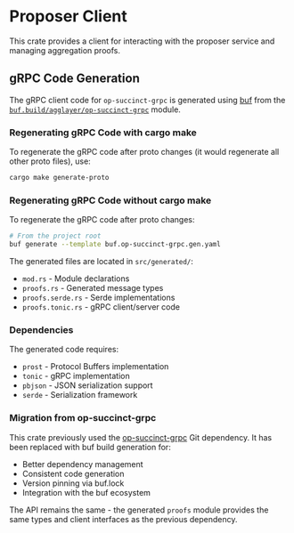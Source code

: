 # Proposer Client

This crate provides a client for interacting with the proposer service and managing aggregation proofs.

## gRPC Code Generation

The gRPC client code for `op-succinct-grpc` is generated using [buf](https://buf.build) from the [`buf.build/agglayer/op-succinct-grpc`](https://buf.build/agglayer/op-succinct-grpc) module.


### Regenerating gRPC Code with cargo make

To regenerate the gRPC code after proto changes (it would regenerate all other proto files), use:

```bash
cargo make generate-proto
```

### Regenerating gRPC Code without cargo make

To regenerate the gRPC code after proto changes:

```bash
# From the project root
buf generate --template buf.op-succinct-grpc.gen.yaml
```

The generated files are located in `src/generated/`:
- `mod.rs` - Module declarations
- `proofs.rs` - Generated message types
- `proofs.serde.rs` - Serde implementations
- `proofs.tonic.rs` - gRPC client/server code

### Dependencies

The generated code requires:
- `prost` - Protocol Buffers implementation
- `tonic` - gRPC implementation
- `pbjson` - JSON serialization support
- `serde` - Serialization framework

### Migration from op-succinct-grpc

This crate previously used the [op-succinct-grpc](https://github.com/agglayer/op-succinct-grpc) Git dependency. It has been replaced with buf build generation for:
- Better dependency management
- Consistent code generation
- Version pinning via buf.lock
- Integration with the buf ecosystem

The API remains the same - the generated `proofs` module provides the same types and client interfaces as the previous dependency. 